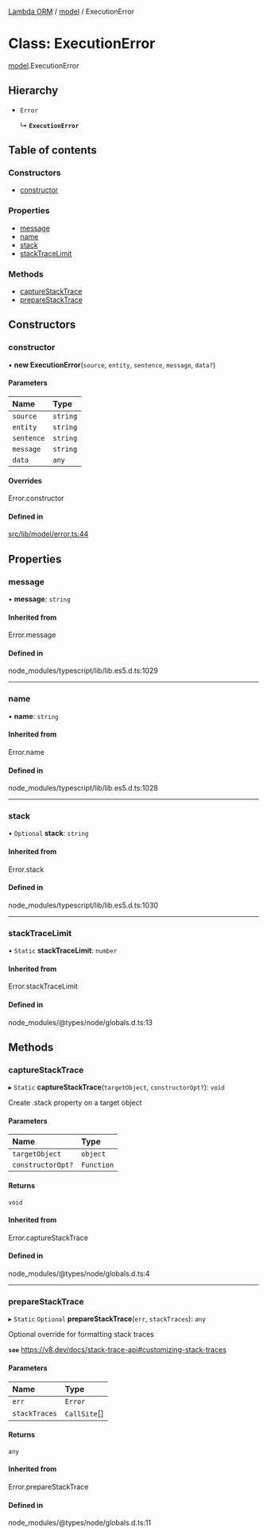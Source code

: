 [Lambda ORM](../README.md) / [model](../modules/model.md) / ExecutionError

# Class: ExecutionError

[model](../modules/model.md).ExecutionError

## Hierarchy

- `Error`

  ↳ **`ExecutionError`**

## Table of contents

### Constructors

- [constructor](model.ExecutionError.md#constructor)

### Properties

- [message](model.ExecutionError.md#message)
- [name](model.ExecutionError.md#name)
- [stack](model.ExecutionError.md#stack)
- [stackTraceLimit](model.ExecutionError.md#stacktracelimit)

### Methods

- [captureStackTrace](model.ExecutionError.md#capturestacktrace)
- [prepareStackTrace](model.ExecutionError.md#preparestacktrace)

## Constructors

### constructor

• **new ExecutionError**(`source`, `entity`, `sentence`, `message`, `data?`)

#### Parameters

| Name | Type |
| :------ | :------ |
| `source` | `string` |
| `entity` | `string` |
| `sentence` | `string` |
| `message` | `string` |
| `data` | `any` |

#### Overrides

Error.constructor

#### Defined in

[src/lib/model/error.ts:44](https://github.com/FlavioLionelRita/lambdaorm/blob/15e828d/src/lib/model/error.ts#L44)

## Properties

### message

• **message**: `string`

#### Inherited from

Error.message

#### Defined in

node_modules/typescript/lib/lib.es5.d.ts:1029

___

### name

• **name**: `string`

#### Inherited from

Error.name

#### Defined in

node_modules/typescript/lib/lib.es5.d.ts:1028

___

### stack

• `Optional` **stack**: `string`

#### Inherited from

Error.stack

#### Defined in

node_modules/typescript/lib/lib.es5.d.ts:1030

___

### stackTraceLimit

▪ `Static` **stackTraceLimit**: `number`

#### Inherited from

Error.stackTraceLimit

#### Defined in

node_modules/@types/node/globals.d.ts:13

## Methods

### captureStackTrace

▸ `Static` **captureStackTrace**(`targetObject`, `constructorOpt?`): `void`

Create .stack property on a target object

#### Parameters

| Name | Type |
| :------ | :------ |
| `targetObject` | `object` |
| `constructorOpt?` | `Function` |

#### Returns

`void`

#### Inherited from

Error.captureStackTrace

#### Defined in

node_modules/@types/node/globals.d.ts:4

___

### prepareStackTrace

▸ `Static` `Optional` **prepareStackTrace**(`err`, `stackTraces`): `any`

Optional override for formatting stack traces

**`see`** https://v8.dev/docs/stack-trace-api#customizing-stack-traces

#### Parameters

| Name | Type |
| :------ | :------ |
| `err` | `Error` |
| `stackTraces` | `CallSite`[] |

#### Returns

`any`

#### Inherited from

Error.prepareStackTrace

#### Defined in

node_modules/@types/node/globals.d.ts:11
